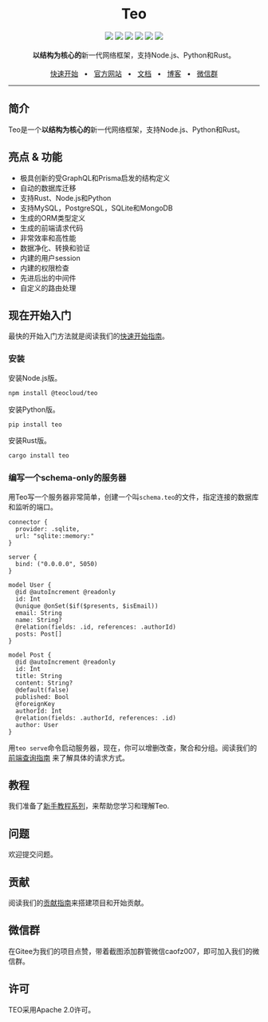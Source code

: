 <div align="center">
  <h1>Teo</h1>
  <a href="https://crates.io/crates/teo"><img src="https://img.shields.io/crates/v/teo?style=flat-square" /></a>
  <a href="https://www.npmjs.com/package/@teocloud/teo"><img src="https://img.shields.io/npm/v/%40teocloud%2Fteo?style=flat-square" /></a>
  <a href="https://pypi.org/project/teo/"><img src="https://img.shields.io/pypi/v/teo?style=flat-square" /></a>
  <a href="https://marketplace.visualstudio.com/items?itemName=yeannylam.teo-vscode"><img src="https://img.shields.io/visual-studio-marketplace/v/yeannylam.teo-vscode?style=flat-square&label=VSCode%20marketplace&color=%2300AFD7" /></a>
  <a href="https://github.com/teocloud/teo/blob/master/LICENSE"><img src="https://img.shields.io/github/license/teocloud/teo.svg?style=flat-square" /></a>
  <a href="https://github.com/teocloud/teo"><img src="https://img.shields.io/badge/PRs-welcome-brightgreen.svg?style=flat-square" /></a>
  <br />
  <br />
  <div><strong>以结构为核心的</strong>新一代网络框架，支持Node.js、Python和Rust。</div>
  <br />
  <a href="https://docs.teocloud.io/getting-started/quickstart">快速开始</a>
  <span>&nbsp;&nbsp;•&nbsp;&nbsp;</span>
  <a href="https://teocloud.io/">官方网站</a>
  <span>&nbsp;&nbsp;•&nbsp;&nbsp;</span>
  <a href="https://docs.teocloud.io/">文档</a>
  <span>&nbsp;&nbsp;•&nbsp;&nbsp;</span>
  <a href="https://teocloud.io/blog">博客</a>
  <span>&nbsp;&nbsp;•&nbsp;&nbsp;</span>
  <a href="#微信群">微信群</a>
  <br />
  <hr />
</div>

## 简介

Teo是一个**以结构为核心的**新一代网络框架，支持Node.js、Python和Rust。

## 亮点 & 功能

* 极具创新的受GraphQL和Prisma启发的结构定义
* 自动的数据库迁移
* 支持Rust、Node.js和Python
* 支持MySQL，PostgreSQL，SQLite和MongoDB
* 生成的ORM类型定义
* 生成的前端请求代码
* 非常效率和高性能
* 数据净化、转换和验证
* 内建的用户session
* 内建的权限检查
* 先进后出的中间件
* 自定义的路由处理

## 现在开始入门

最快的开始入门方法就是阅读我们的[快速开始指南](https://docs.teocloud.io/getting-started/quickstart)。

### 安装

安装Node.js版。

```sh
npm install @teocloud/teo
```

安装Python版。

```sh
pip install teo
```

安装Rust版。

```sh
cargo install teo
```

### 编写一个schema-only的服务器

用Teo写一个服务器非常简单，创建一个叫`schema.teo`的文件，指定连接的数据库和监听的端口。

```teo
connector {
  provider: .sqlite,
  url: "sqlite::memory:"
}
 
server {
  bind: ("0.0.0.0", 5050)
}
 
model User {
  @id @autoIncrement @readonly
  id: Int
  @unique @onSet($if($presents, $isEmail))
  email: String
  name: String?
  @relation(fields: .id, references: .authorId)
  posts: Post[]
}
 
model Post {
  @id @autoIncrement @readonly
  id: Int
  title: String
  content: String?
  @default(false)
  published: Bool
  @foreignKey
  authorId: Int
  @relation(fields: .authorId, references: .id)
  author: User
}
```

用`teo serve`命令启动服务器，现在，你可以增删改查，聚合和分组。阅读我们的
[前端查询指南](https://docs.teocloud.io/guides/query-client-guides/crud)
来了解具体的请求方式。

## 教程

我们准备了[新手教程系列](https://docs.teocloud.io/getting-started/beginner-tutorial/write-a-schema-only-app)，来帮助您学习和理解Teo.

## 问题

欢迎提交问题。

## 贡献

阅读我们的[贡献指南](https://gitee.com/teocloud/teo/blob/main/CONTRIBUTING.md)来搭建项目和开始贡献。

## 微信群

在Gitee为我们的项目点赞，带着截图添加群管微信caofz007，即可加入我们的微信群。

## 许可

TEO采用Apache 2.0许可。
